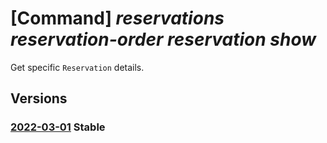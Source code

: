 # [Command] _reservations reservation-order reservation show_

Get specific `Reservation` details.

## Versions

### [2022-03-01](/Resources/mgmt-plane/L3Byb3ZpZGVycy9taWNyb3NvZnQuY2FwYWNpdHkvcmVzZXJ2YXRpb25vcmRlcnMve30vcmVzZXJ2YXRpb25zL3t9/2022-03-01.xml) **Stable**

<!-- mgmt-plane /providers/microsoft.capacity/reservationorders/{}/reservations/{} 2022-03-01 -->
